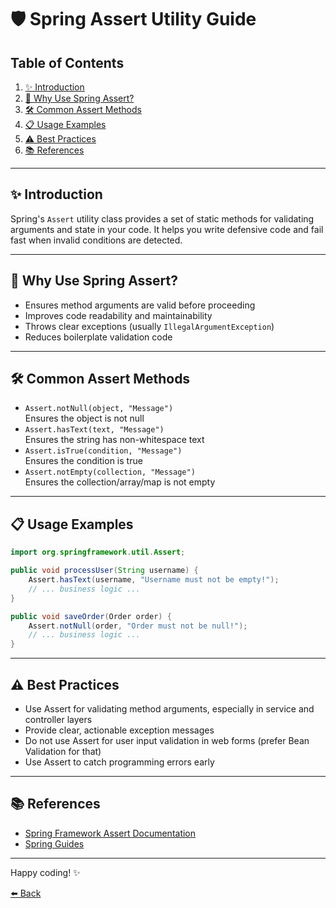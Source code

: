 # 🛡️ Spring Assert Utility Guide

## Table of Contents
1. [✨ Introduction](#-introduction)
2. [🚀 Why Use Spring Assert?](#-why-use-spring-assert)
3. [🛠️ Common Assert Methods](#-common-assert-methods)
4. [📋 Usage Examples](#-usage-examples)
5. [⚠️ Best Practices](#-best-practices)
6. [📚 References](#-references)

---

## ✨ Introduction

Spring's `Assert` utility class provides a set of static methods for validating arguments and state in your code. It helps you write defensive code and fail fast when invalid conditions are detected.

---

## 🚀 Why Use Spring Assert?
- Ensures method arguments are valid before proceeding
- Improves code readability and maintainability
- Throws clear exceptions (usually `IllegalArgumentException`)
- Reduces boilerplate validation code

---

## 🛠️ Common Assert Methods

- `Assert.notNull(object, "Message")`  
  Ensures the object is not null
- `Assert.hasText(text, "Message")`  
  Ensures the string has non-whitespace text
- `Assert.isTrue(condition, "Message")`  
  Ensures the condition is true
- `Assert.notEmpty(collection, "Message")`  
  Ensures the collection/array/map is not empty

---

## 📋 Usage Examples

```java
import org.springframework.util.Assert;

public void processUser(String username) {
    Assert.hasText(username, "Username must not be empty!");
    // ... business logic ...
}

public void saveOrder(Order order) {
    Assert.notNull(order, "Order must not be null!");
    // ... business logic ...
}
```

---

## ⚠️ Best Practices
- Use Assert for validating method arguments, especially in service and controller layers
- Provide clear, actionable exception messages
- Do not use Assert for user input validation in web forms (prefer Bean Validation for that)
- Use Assert to catch programming errors early

---

## 📚 References
- [Spring Framework Assert Documentation](https://docs.spring.io/spring-framework/docs/current/javadoc-api/org/springframework/util/Assert.html)
- [Spring Guides](https://spring.io/guides)

---

Happy coding! ✨

[⬅️ Back ](./README.md)